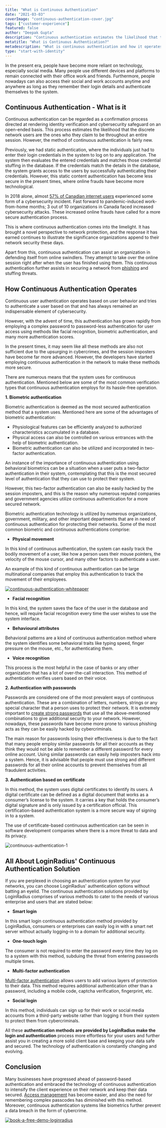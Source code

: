 ```yaml
---
title: "What is Continuous Authentication"
date: "2021-03-03"
coverImage: "continuous-authentication-cover.jpg"
tags: ["customer-experience"]
featured: false
author: "Deepak Gupta"
description: "Continuous authentication estimates the likelihood that the discrete network users are the ones who they claim to be throughout an entire session. However, the method of continuous authentication is fairly new and has brought a novel perspective to network protection these days."
metatitle: "What is Continuous Authentication?"
metadescription: "What is continuous authentication and how it operates. Here are the common verification types that continuous authentication employs for its hassle-free functioning  ."
type: "start-with-identity"
---
```


In the present era, people have become more reliant on technology, especially social media. Many people use different devices and platforms to remain connected with their office work and friends. Furthermore, people nowadays can also access their social and work accounts anytime and anywhere as long as they remember their login details and authenticate themselves to the system.

## Continuous Authentication - What is it

Continuous authentication can be regarded as a confirmation process directed at rendering identity verification and cybersecurity safeguard on an open-ended basis. This process estimates the likelihood that the discrete network users are the ones who they claim to be throughout an entire session. However, the method of continuous authentication is fairly new.

Previously, we had static authentication, where the individuals just had to enter their login credentials in the system to log on to any application. The system then evaluates the entered credentials and matches those credential stuffing in the database. If the credentials match the details in the database, the system grants access to the users by successfully authenticating their credentials. However, this static content authentication has become less secure in the present times, where online frauds have become more technological.

In 2018 alone, almost [57% of Canadian internet users](https://www150.statcan.gc.ca/n1/pub/89-28-0001/2018001/article/00015-eng.htm) experienced some form of a cybersecurity incident. Fast forward to pandemic-induced work-from-home months; 3 out of 10 organizations in Canada faced increased cybersecurity attacks. These increased online frauds have called for a more secure authentication process.

This is where continuous authentication comes into the limelight. It has brought a novel perspective to network protection, and the response it has earned continues to illustrate the significance organizations append to their network security these days.

Apart from this, continuous authentication can assist an organization in defending itself from online swindlers. They attempt to take over the online session right after when the user has finished using them. This continuous authentication further assists in securing a network from [phishing](https://www.loginradius.com/blog/start-with-identity/2018/02/phishing-for-identity/) and stuffing threats.

## How Continuous Authentication Operates

Continuous user authentication operates based on user behavior and tries to authenticate a user based on that and has always remained an indispensable element of cybersecurity.

However, with the advent of time, this authentication has grown rapidly from employing a complex password to password-less authentication for user access using methods like facial recognition, biometric authentication, and many more authentication scores.

In the present times, it may seem like all these methods are also not sufficient due to the upsurging in cybercrimes, and the session imposters have become far more advanced. However, the developers have started employing continuous authentication in the network to make these methods more secure.

There are numerous means that the system uses for continuous authentication. Mentioned below are some of the most common verification types that continuous authentication employs for its hassle-free operation.

**1. Biometric authentication**

Biometric authentication is deemed as the most secured authentication method that a system uses. Mentioned here are some of the advantages of biometric authentication:

- Physiological features can be efficiently analyzed to authorized characteristics accumulated in a database.
- Physical access can also be controlled on various entrances with the help of biometric authentication.
- Biometric authentication can also be utilized and incorporated in two-factor authentication.

An instance of the importance of continuous authentication using behavioral biometrics can be a situation when a user puts a two-factor authentication in their system, contemplating that this is the most secured level of authentication that they can use to protect their system.

However, this two-factor authentication can also be easily hacked by the session imposters, and this is the reason why numerous reputed companies and government agencies utilize continuous authentication for a more secured network.

Biometric authentication technology is utilized by numerous organizations, government, military, and other important departments that are in need of continuous authentication for protecting their networks. Some of the most common biometric and continuous authentications comprise:

- **Physical movement**

In this kind of continuous authentication, the system can easily track the bodily movement of a user, like how a person uses their mouse pointers, the velocity of the mouse cursor, and many other factors to authenticate a user.

An example of this kind of continuous authentication can be large multinational companies that employ this authentication to track the movement of their employees.

[![continuous-authentication-whitepaper](continuous-authentication-whitepaper.png)](https://www.loginradius.com/resource/continuous-authentication-whitepaper)

- **Facial recognition**

In this kind, the system saves the face of the user in the database and hence, will require facial recognition every time the user wishes to use the system interface.

- **Behavioural attributes**

Behavioral patterns are a kind of continuous authentication method where the system identifies some behavioral traits like typing speed, finger pressure on the mouse, etc., for authenticating them.

- **Voice recognition**

This process is the most helpful in the case of banks or any other organization that has a lot of over-the-call interaction. This method of authentication verifies users based on their voice.

**2. Authentication with passwords**

Passwords are considered one of the most prevalent ways of continuous authentication. These are a combination of letters, numbers, strings or any special character that a person uses to protect their network. It is extremely important to [create strong passwords](https://www.loginradius.com/blog/start-with-identity/2021/01/how-to-choose-a-secure-password/) that use all the above-mentioned combinations to give additional security to your network. However, nowadays, these passwords have become more prone to various phishing acts as they can be easily hacked by cybercriminals.

The main reason for passwords losing their effectiveness is due to the fact that many people employ similar passwords for all their accounts as they think they would not be able to remember a different password for every online account. Using similar passwords can easily help imposters hack into a system. Hence, it is advisable that people must use strong and different passwords for all their online accounts to prevent themselves from all fraudulent activities.

**3. Authentication based on certificate**

In this method, the system uses digital certificates to identify its users. A digital certificate can be defined as a digital document that works as a consumer’s license to the system. It carries a key that holds the consumer’s digital signature and is only issued by a certification official. This certification-based authentication system is a more secure way of signing in to a system.

The use of certificate-based continuous authentication can be seen in software development companies where there is a more threat to data and its privacy.

![continuous-authentication-1](continuous-authentication-1.png)

## All About LoginRadius' Continuous Authentication Solution

If you are perplexed in choosing an authentication system for your networks, you can choose LoginRadius' authentication options without batting an eyelid. The continuous authentication solutions provided by LoginRadius comprises of various methods to cater to the needs of various enterprise and users that are stated below:

- **Smart login**

In this smart login continuous authentication method provided by LoginRadius, consumers or enterprises can easily log in with a smart net server without actually logging-in to a domain for additional security.

- **One-touch login**

The consumer is not required to enter the password every time they log on to a system with this method, subduing the threat from entering passwords multiple times.

- **Multi-factor authentication**

[Multi-factor authentication](https://www.loginradius.com/blog/start-with-identity/2019/06/what-is-multi-factor-authentication/) allows users to add various layers of protection to their data. This method requires additional authentication other than a password, including a mobile code, captcha verification, fingerprint, etc.

- **Social login**

In this method, individuals can sign up for their work or social media accounts from a third-party website rather than logging it from their system to protect them from cybercriminals.

All these **authentication methods are provided by LoginRadius make the login and authentication** process more effortless for your users and further assist you in creating a more solid client base and keeping your data safe and secured. The technology of authentication is constantly changing and evolving.

## Conclusion

Many businesses have progressed ahead of password-based authentication and embraced the technology of continuous authentication to intensify the client experience on their network and keep their data secured. [Access management](https://www.loginradius.com/blog/start-with-identity/2021/01/what-is-iam/) has become easier, and also the need for remembering complex passcodes has diminished with this method. Moreover, continuous authentication systems like biometrics further prevent a data breach in the form of cybercrime.

[![book-a-free-demo-loginradius](book-a-demo-loginradius.png)](https://www.loginradius.com/book-a-demo/)

